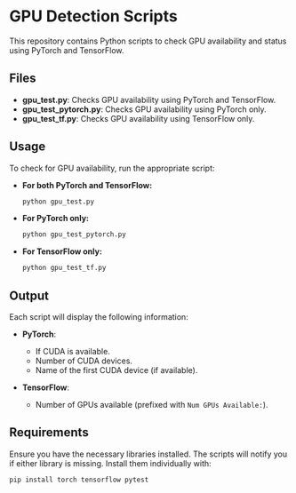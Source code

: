 # GPU Detection Scripts

This repository contains Python scripts to check GPU availability and status using PyTorch and TensorFlow.

## Files

- **gpu_test.py**: Checks GPU availability using PyTorch and TensorFlow.
- **gpu_test_pytorch.py**: Checks GPU availability using PyTorch only.
- **gpu_test_tf.py**: Checks GPU availability using TensorFlow only.

## Usage

To check for GPU availability, run the appropriate script:

- **For both PyTorch and TensorFlow:**
  ```bash
  python gpu_test.py
  ```
- **For PyTorch only:**
  ```bash
  python gpu_test_pytorch.py
  ```
- **For TensorFlow only:**
  ```bash
  python gpu_test_tf.py
  ```

## Output

Each script will display the following information:

- **PyTorch**: 
  - If CUDA is available.
  - Number of CUDA devices.
  - Name of the first CUDA device (if available).
  
- **TensorFlow**:
  - Number of GPUs available (prefixed with `Num GPUs Available:`).

## Requirements

Ensure you have the necessary libraries installed. The scripts will notify you
if either library is missing. Install them individually with:

```bash
pip install torch tensorflow pytest
```
